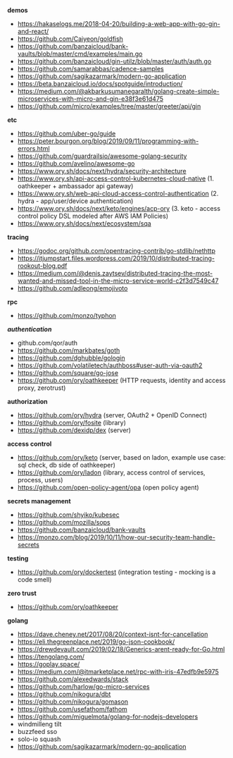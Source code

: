 **demos**

- https://hakaselogs.me/2018-04-20/building-a-web-app-with-go-gin-and-react/
- https://github.com/Caiyeon/goldfish
- https://github.com/banzaicloud/bank-vaults/blob/master/cmd/examples/main.go
- https://github.com/banzaicloud/gin-utilz/blob/master/auth/auth.go
- https://github.com/samarabbas/cadence-samples
- https://github.com/sagikazarmark/modern-go-application
- https://beta.banzaicloud.io/docs/spotguide/introduction/
- https://medium.com/@akbarkusumanegaralth/golang-create-simple-microservices-with-micro-and-gin-e38f3e61d475
- https://github.com/micro/examples/tree/master/greeter/api/gin


**etc**

- https://github.com/uber-go/guide
- https://peter.bourgon.org/blog/2019/09/11/programming-with-errors.html
- https://github.com/guardrailsio/awesome-golang-security
- https://github.com/avelino/awesome-go
- https://www.ory.sh/docs/next/hydra/security-architecture
- https://www.ory.sh/api-access-control-kubernetes-cloud-native (1. oathkeeper + ambassador api gateway)
- https://www.ory.sh/web-api-cloud-access-control-authentication (2. hydra - app/user/device authentication)
- https://www.ory.sh/docs/next/keto/engines/acp-ory (3. keto - access control policy DSL modeled after AWS IAM Policies)
- https://www.ory.sh/docs/next/ecosystem/sqa

**tracing**

- https://godoc.org/github.com/opentracing-contrib/go-stdlib/nethttp
- https://itjumpstart.files.wordpress.com/2019/10/distributed-tracing-rookout-blog.pdf
- https://medium.com/@denis.zaytsev/distributed-tracing-the-most-wanted-and-missed-tool-in-the-micro-service-world-c2f3d7549c47
- https://github.com/adleong/emojivoto

**rpc**

- https://github.com/monzo/typhon

***authentication***

- github.com/qor/auth
- https://github.com/markbates/goth
- https://github.com/dghubble/gologin
- https://github.com/volatiletech/authboss#user-auth-via-oauth2
- https://github.com/square/go-jose
- https://github.com/ory/oathkeeper (HTTP requests, identity and access proxy, zerotrust)

**authorization**

- https://github.com/ory/hydra (server, OAuth2 + OpenID Connect)
- https://github.com/ory/fosite (library)
- https://github.com/dexidp/dex (server)

**access control**

- https://github.com/ory/keto (server, based on ladon, example use case: sql check, db side of oathkeeper)
- https://github.com/ory/ladon (library, access control of services, process, users)
- https://github.com/open-policy-agent/opa (open policy agent)

**secrets management**

- https://github.com/shyiko/kubesec
- https://github.com/mozilla/sops
- https://github.com/banzaicloud/bank-vaults
- https://monzo.com/blog/2019/10/11/how-our-security-team-handle-secrets

**testing**

- https://github.com/ory/dockertest (integration testing - mocking is a code smell)

**zero trust**

- https://github.com/ory/oathkeeper

**golang**

- https://dave.cheney.net/2017/08/20/context-isnt-for-cancellation
- https://eli.thegreenplace.net/2019/go-json-cookbook/
- https://drewdevault.com/2019/02/18/Generics-arent-ready-for-Go.html
- https://tengolang.com/
- https://goplay.space/
- https://medium.com/@itmarketplace.net/rpc-with-iris-47edfb9e5975
- https://github.com/alexedwards/stack
- https://github.com/harlow/go-micro-services
- https://github.com/nikogura/dbt
- https://github.com/nikogura/gomason
- https://github.com/usefathom/fathom
- https://github.com/miguelmota/golang-for-nodejs-developers
- windmilleng tilt
- buzzfeed sso
- solo-io squash
- https://github.com/sagikazarmark/modern-go-application
